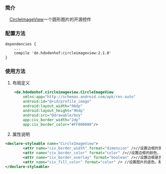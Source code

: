 ### 简介
　[CircleImageView][1]一个圆形图片的开源控件

### 配置方法

``` xml
dependencies {  
    ...
    compile 'de.hdodenhof:circleimageview:2.1.0'  
} 
```

### 使用方法

 1. 布局定义
 
``` xml
    <de.hdodenhof.circleimageview.CircleImageView
        xmlns:app="http://schemas.android.com/apk/res-auto"
        android:id="@+id/profile_image"
        android:layout_width="96dp"
        android:layout_height="96dp"
        android:src="@drawable/boy"
        app:civ_border_width="2dp"
        app:civ_border_color="#FF000000"/>
```


 2. 属性说明
 

``` xml
<declare-styleable name="CircleImageView">  
        <attr name="civ_border_width" format="dimension" />//设置边框的宽度，默认为0，即无边框
        <attr name="civ_border_color" format="color" />//设置边框的颜色，默认为黑色
        <attr name="civ_border_overlay" format="boolean" />//设置边框是否覆盖在图片上，默认为false，即边框在图片外圈
        <attr name="civ_fill_color" format="color" /> //设置图片的底色，默认透明 
</declare-styleable> 
```


  [1]: https://github.com/hdodenhof/CircleImageView